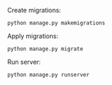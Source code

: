 Create migrations:
    
    
    python manage.py makemigrations
    
Apply migrations:

    python manage.py migrate
    
Run server:

    python manage.py runserver